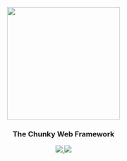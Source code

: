 <p align="center">
<img src="https://raw.githubusercontent.com/react-chunky/react-dom-chunky/master/logo.png" width="256px">
</p>

<h3 align="center"> The Chunky Web Framework </h3>

<p align="center">
    <a href="https://www.npmjs.com/package/react-dom-chunky"> <img src="https://img.shields.io/npm/v/react-dom-chunky.svg"> </a>
    <a href="http://standardjs.com"><img src="https://img.shields.io/badge/code%20style-standard-brightgreen.svg"></a>
</p>
